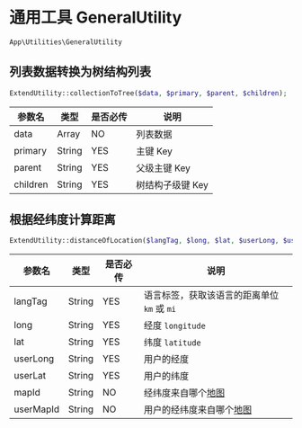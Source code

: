 # 通用工具 GeneralUtility

`App\Utilities\GeneralUtility`

## 列表数据转换为树结构列表

```php
ExtendUtility::collectionToTree($data, $primary, $parent, $children);
```
| 参数名 | 类型 | 是否必传 | 说明 |
| --- | --- | --- | --- |
| data | Array | NO | 列表数据 |
| primary | String | YES | 主键 Key |
| parent | String | YES | 父级主键 Key |
| children | String | YES | 树结构子级键 Key |

## 根据经纬度计算距离

```php
ExtendUtility::distanceOfLocation($langTag, $long, $lat, $userLong, $userLat, $mapId, $userMapId);
```
| 参数名 | 类型 | 是否必传 | 说明 |
| --- | --- | --- | --- |
| langTag | String | YES | 语言标签，获取该语言的距离单位 `km` 或 `mi` |
| long | String | YES | 经度 `longitude` |
| lat | String | YES | 纬度 `latitude` |
| userLong | String | YES | 用户的经度 |
| userLat | String | YES | 用户的纬度 |
| mapId | String | NO | 经纬度来自哪个[地图](../../database//dictionary/maps.md) |
| userMapId | String | NO | 用户的经纬度来自哪个[地图](../../database//dictionary/maps.md) |
